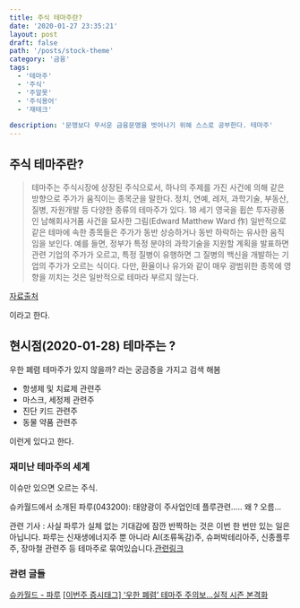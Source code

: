 ```yaml
---
title: 주식 테마주란?
date: '2020-01-27 23:35:21'
layout: post
draft: false
path: '/posts/stock-theme'
category: '금융'
tags:
  - '테마주'
  - '주식'
  - '주알못'
  - '주식용어'
  - '재테크'

description: '문맹보다 무서운 금융문맹을 벗어나기 위해 스스로 공부한다. 테마주'
---
```


## 주식 테마주란?

> 테마주는 주식시장에 상장된 주식으로서, 하나의 주제를 가진 사건에 의해 같은 방향으로 주가가 움직이는 종목군을 말한다. 정치, 연예, 레저, 과학기술, 부동산, 질병, 자원개발 등 다양한 종류의 테마주가 있다.
> 18 세기 영국을 휩쓴 투자광풍인 남해회사거품 사건을 묘사한 그림(Edward Matthew Ward 作)
> 일반적으로 같은 테마에 속한 종목들은 주가가 동반 상승하거나 동반 하락하는 유사한 움직임을 보인다. 예를 들면, 정부가 특정 분야의 과학기술을 지원할 계획을 발표하면 관련 기업의 주가가 오르고, 특정 질병이 유행하면 그 질병의 백신을 개발하는 기업의 주가가 오르는 식이다. 다만, 환율이나 유가와 같이 매우 광범위한 종목에 영향을 끼치는 것은 일반적으로 테마라 부르지 않는다.

[자료출처](https://ko.wikipedia.org/wiki/%ED%85%8C%EB%A7%88%EC%A3%BC)

이라고 한다.

## 현시점(2020-01-28) 테마주는 ?

우한 폐렴 테마주가 있지 않을까? 라는 궁금증을 가지고 검색 해봄

- 항생제 및 치료제 관련주
- 마스크, 세정제 관련주
- 진단 키드 관련주
- 동물 약품 관련주

이런게 있다고 한다.

### 재미난 테마주의 세계

이슈만 있으면 오르는 주식.

슈카월드에서 소개된 파루(043200): 태양광이 주사업인데 플루관련..... 왜 ? 오름...

관련 기사 : 사실 파루가 실체 없는 기대감에 잠깐 반짝하는 것은 이번 한 번만 있는 일은 아닙니다. 파루는 신재생에너지주 뿐 아니라 AI(조류독감)주, 슈퍼박테리아주, 신종플루주, 장마철 관련주 등 테마주로 묶여있습니다.[관련링크](https://biz.chosun.com/site/data/html_dir/2017/08/02/2017080201652.html)

### 관련 글들

[슈카월드 - 파루](https://youtu.be/DHzcUOAYpSs)
[[이번주 증시태그] ‘우한 폐렴’ 테마주 주의보…실적 시즌 본격화](https://www.opinionnews.co.kr/news/articleView.html?idxno=28559)
